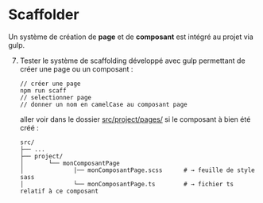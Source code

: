 # Scaffolder

Un système de création de **page** et de **composant** est intégré au projet via gulp.

7. Tester le système de scaffolding développé avec gulp permettant de créer une page
ou un composant : 
  
    ```shell
    // créer une page 
    npm run scaff 
    // selectionner page 
    // donner un nom en camelCase au composant page  
    ```       
   aller voir dans le dossier [src/project/pages/](../src/project/pages/) si le composant à bien été créé : 
   
 
    ```shell
    src/                         
    ├── ...                
    ├── project/                       
    │       └── monComposantPage          
    │              |── monComposantPage.scss      # → feuille de style sass     
    │              └── monComposantPage.ts        # → fichier ts relatif à ce composant          
    ```

